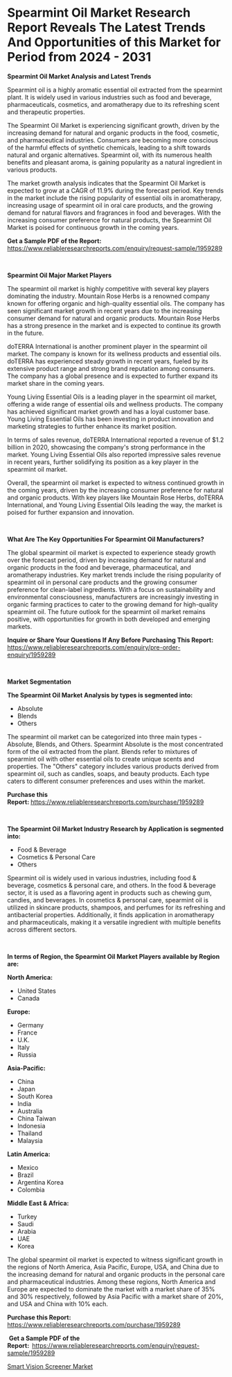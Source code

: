 <p><h1>Spearmint Oil Market Research Report Reveals The Latest Trends And Opportunities of this Market for Period from 2024 - 2031</h1></p><p><strong>Spearmint Oil Market Analysis and Latest Trends</strong></p>
<p><p>Spearmint oil is a highly aromatic essential oil extracted from the spearmint plant. It is widely used in various industries such as food and beverage, pharmaceuticals, cosmetics, and aromatherapy due to its refreshing scent and therapeutic properties.</p><p>The Spearmint Oil Market is experiencing significant growth, driven by the increasing demand for natural and organic products in the food, cosmetic, and pharmaceutical industries. Consumers are becoming more conscious of the harmful effects of synthetic chemicals, leading to a shift towards natural and organic alternatives. Spearmint oil, with its numerous health benefits and pleasant aroma, is gaining popularity as a natural ingredient in various products.</p><p>The market growth analysis indicates that the Spearmint Oil Market is expected to grow at a CAGR of 11.9% during the forecast period. Key trends in the market include the rising popularity of essential oils in aromatherapy, increasing usage of spearmint oil in oral care products, and the growing demand for natural flavors and fragrances in food and beverages. With the increasing consumer preference for natural products, the Spearmint Oil Market is poised for continuous growth in the coming years.</p></p>
<p><strong>Get a Sample PDF of the Report:&nbsp;</strong> <a href="https://www.reliableresearchreports.com/enquiry/request-sample/1959289">https://www.reliableresearchreports.com/enquiry/request-sample/1959289</a></p>
<p>&nbsp;</p>
<p><strong>Spearmint Oil Major Market Players</strong></p>
<p><p>The spearmint oil market is highly competitive with several key players dominating the industry. Mountain Rose Herbs is a renowned company known for offering organic and high-quality essential oils. The company has seen significant market growth in recent years due to the increasing consumer demand for natural and organic products. Mountain Rose Herbs has a strong presence in the market and is expected to continue its growth in the future.</p><p>doTERRA International is another prominent player in the spearmint oil market. The company is known for its wellness products and essential oils. doTERRA has experienced steady growth in recent years, fueled by its extensive product range and strong brand reputation among consumers. The company has a global presence and is expected to further expand its market share in the coming years.</p><p>Young Living Essential Oils is a leading player in the spearmint oil market, offering a wide range of essential oils and wellness products. The company has achieved significant market growth and has a loyal customer base. Young Living Essential Oils has been investing in product innovation and marketing strategies to further enhance its market position.</p><p>In terms of sales revenue, doTERRA International reported a revenue of $1.2 billion in 2020, showcasing the company's strong performance in the market. Young Living Essential Oils also reported impressive sales revenue in recent years, further solidifying its position as a key player in the spearmint oil market.</p><p>Overall, the spearmint oil market is expected to witness continued growth in the coming years, driven by the increasing consumer preference for natural and organic products. With key players like Mountain Rose Herbs, doTERRA International, and Young Living Essential Oils leading the way, the market is poised for further expansion and innovation.</p></p>
<p>&nbsp;</p>
<p><strong>What Are The Key Opportunities For Spearmint Oil Manufacturers?</strong></p>
<p><p>The global spearmint oil market is expected to experience steady growth over the forecast period, driven by increasing demand for natural and organic products in the food and beverage, pharmaceutical, and aromatherapy industries. Key market trends include the rising popularity of spearmint oil in personal care products and the growing consumer preference for clean-label ingredients. With a focus on sustainability and environmental consciousness, manufacturers are increasingly investing in organic farming practices to cater to the growing demand for high-quality spearmint oil. The future outlook for the spearmint oil market remains positive, with opportunities for growth in both developed and emerging markets.</p></p>
<p><strong>Inquire or Share Your Questions If Any Before Purchasing This Report:</strong> <a href="https://www.reliableresearchreports.com/enquiry/pre-order-enquiry/1959289">https://www.reliableresearchreports.com/enquiry/pre-order-enquiry/1959289</a></p>
<p>&nbsp;</p>
<p><strong>Market Segmentation</strong></p>
<p><strong>The Spearmint Oil Market Analysis by types is segmented into:</strong></p>
<p><ul><li>Absolute</li><li>Blends</li><li>Others</li></ul></p>
<p><p>The spearmint oil market can be categorized into three main types - Absolute, Blends, and Others. Spearmint Absolute is the most concentrated form of the oil extracted from the plant. Blends refer to mixtures of spearmint oil with other essential oils to create unique scents and properties. The "Others" category includes various products derived from spearmint oil, such as candles, soaps, and beauty products. Each type caters to different consumer preferences and uses within the market.</p></p>
<p><strong>Purchase this Report:&nbsp;</strong><a href="https://www.reliableresearchreports.com/purchase/1959289">https://www.reliableresearchreports.com/purchase/1959289</a></p>
<p>&nbsp;</p>
<p><strong>The Spearmint Oil Market Industry Research by Application is segmented into:</strong></p>
<p><ul><li>Food & Beverage</li><li>Cosmetics & Personal Care</li><li>Others</li></ul></p>
<p><p>Spearmint oil is widely used in various industries, including food & beverage, cosmetics & personal care, and others. In the food & beverage sector, it is used as a flavoring agent in products such as chewing gum, candies, and beverages. In cosmetics & personal care, spearmint oil is utilized in skincare products, shampoos, and perfumes for its refreshing and antibacterial properties. Additionally, it finds application in aromatherapy and pharmaceuticals, making it a versatile ingredient with multiple benefits across different sectors.</p></p>
<p>&nbsp;</p>
<p><strong>In terms of Region, the Spearmint Oil Market Players available by Region are:</strong></p>
<p>
    <p> <strong> North America: </strong>
        <ul>
            <li>United States</li>
            <li>Canada</li>
        </ul>
        </p> 
    <p> <strong> Europe: </strong>
        <ul>
            <li>Germany</li>
            <li>France</li>
            <li>U.K.</li>
            <li>Italy</li>
            <li>Russia</li>
        </ul>
        </p> 
    <p> <strong> Asia-Pacific: </strong>
        <ul>
            <li>China</li>
            <li>Japan</li>
            <li>South Korea</li>
            <li>India</li>
            <li>Australia</li>
            <li>China Taiwan</li>
            <li>Indonesia</li>
            <li>Thailand</li>
            <li>Malaysia</li>
        </ul>
        </p> 
    <p> <strong> Latin America: </strong>
        <ul>
            <li>Mexico</li>
            <li>Brazil</li>
            <li>Argentina Korea</li>
            <li>Colombia</li>
        </ul>
        </p> 
    <p> <strong> Middle East & Africa: </strong>
        <ul>
            <li>Turkey</li>
            <li>Saudi</li>
            <li>Arabia</li>
            <li>UAE</li>
            <li>Korea</li>
        </ul>
    </p>
    </p>
<p><p>The global spearmint oil market is expected to witness significant growth in the regions of North America, Asia Pacific, Europe, USA, and China due to the increasing demand for natural and organic products in the personal care and pharmaceutical industries. Among these regions, North America and Europe are expected to dominate the market with a market share of 35% and 30% respectively, followed by Asia Pacific with a market share of 20%, and USA and China with 10% each.</p></p>
<p><strong>Purchase this Report: </strong><a href="https://www.reliableresearchreports.com/purchase/1959289">https://www.reliableresearchreports.com/purchase/1959289</a></p>
<p>&nbsp;<strong>Get a Sample PDF of the Report:&nbsp;&nbsp;</strong><a href="https://www.reliableresearchreports.com/enquiry/request-sample/1959289">https://www.reliableresearchreports.com/enquiry/request-sample/1959289</a></p>
<p><strong></strong></p>
<p><p><a href="https://thundering-castanet-c65.notion.site/Smart-Vision-Screener-Market-Research-Report-Unlocks-Analysis-on-the-Market-Financial-Status-Market-238e7d1ff4f545c2a1b9feadacf53591">Smart Vision Screener Market</a></p></p>